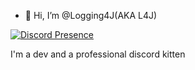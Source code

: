 - 👋 Hi, I’m @Logging4J(AKA L4J)

[![Discord Presence](https://lanyard.cnrad.dev/api/1116122471423299645)](https://discord.com/users/1116122471423299645)


I'm a dev and a professional discord kitten
